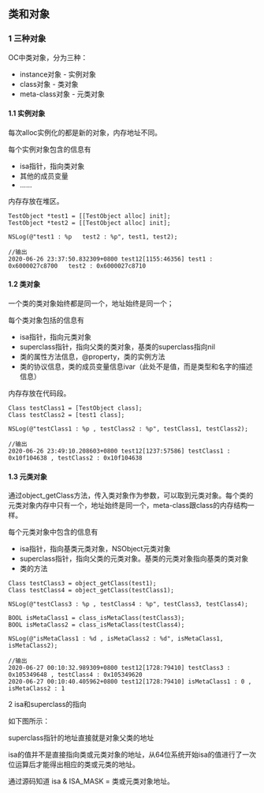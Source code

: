 ## 类和对象

### 1 三种对象

OC中类对象，分为三种：

- instance对象 - 实例对象
- class对象 - 类对象
- meta-class对象 - 元类对象

#### 1.1 实例对象

每次alloc实例化的都是新的对象，内存地址不同。

每个实例对象包含的信息有

- isa指针，指向类对象
- 其他的成员变量
- ......

内存存放在堆区。

```
TestObject *test1 = [[TestObject alloc] init];
TestObject *test2 = [[TestObject alloc] init];

NSLog(@"test1 : %p   test2 : %p", test1, test2);

//输出
2020-06-26 23:37:50.832309+0800 test12[1155:46356] test1 : 0x6000027c8700   test2 : 0x6000027c8710
```



#### 1.2 类对象

一个类的类对象始终都是同一个，地址始终是同一个；

每个类对象包括的信息有

- isa指针，指向元类对象
- superclass指针，指向父类的类对象，基类的superclass指向nil
- 类的属性方法信息，@property，类的实例方法
- 类的协议信息，类的成员变量信息ivar（此处不是值，而是类型和名字的描述信息）

内存存放在代码段。

```
Class testClass1 = [TestObject class];
Class testClass2 = [test1 class];

NSLog(@"testClass1 : %p , testClass2 : %p", testClass1, testClass2);
    
//输出
2020-06-26 23:49:10.208603+0800 test12[1237:57586] testClass1 : 0x10f104638 , testClass2 : 0x10f104638
```



#### 1.3 元类对象

通过object_getClass方法，传入类对象作为参数，可以取到元类对象。每个类的元类对象内存中只有一个，地址始终是同一个，meta-class跟class的内存结构一样。

每个元类对象中包含的信息有

- isa指针，指向基类元类对象，NSObject元类对象
- superclass指针，指向父类的元类对象。基类的元类对象指向基类的类对象
- 类的方法

```
Class testClass3 = object_getClass(test1);
Class testClass4 = object_getClass(testClass1);

NSLog(@"testClass3 : %p , testClass4 : %p", testClass3, testClass4);

BOOL isMetaClass1 = class_isMetaClass(testClass3);
BOOL isMetaClass2 = class_isMetaClass(testClass4);

NSLog(@"isMetaClass1 : %d , isMetaClass2 : %d", isMetaClass1, isMetaClass2);

//输出
2020-06-27 00:10:32.989309+0800 test12[1728:79410] testClass3 : 0x105349648 , testClass4 : 0x105349620
2020-06-27 00:10:40.405962+0800 test12[1728:79410] isMetaClass1 : 0 , isMetaClass2 : 1

```



2 isa和superclass的指向

如下图所示：



superclass指针的地址直接就是对象父类的地址

isa的值并不是直接指向类或元类对象的地址，从64位系统开始isa的值进行了一次位运算后才能得出相应的类或元类的地址。

通过源码知道 isa & ISA_MASK = 类或元类对象地址。